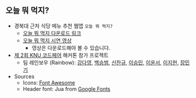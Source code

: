 ## 오늘 뭐 먹지?

- 경북대 근처 식당 메뉴 추천 웹앱 `오늘 뭐 먹지?`
  - [오늘 뭐 먹지 다운로드 링크](https://drive.google.com/file/d/1VB-xDg2EOUyH3Cl2NOQy9mbwkP5VnDsv/view?usp=sharing)
  - [오늘 뭐 먹지 시연 영상](https://github.com/tula3and/rainbow-meal/blob/main/data/Demo%20video.mp4)
    - 영상은 다운로드해야 볼 수 있습니다.
- [제 2회 KNU 코드페어](https://event-us.kr/knu-it/event/24667) 해커톤 참가 프로젝트
  - 팀 레인보우 (Rainbow): [강다영](https://github.com/tula3and), [백승범](https://github.com/seung365), [신찬규](https://github.com/DDCS3T3), [이승민](https://github.com/milou-min), [이윤서](https://github.com/roiyeon), [이지현](https://github.com/ljhyeon), [장민기](https://github.com/guestzeroone)
- Sources
  - Icons: [Font Awesome](https://fontawesome.com/)
  - Header font: Jua from [Google Fonts](https://fonts.google.com/)
